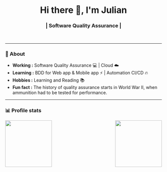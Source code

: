 
<h1 align="center">  Hi there 👋, I'm Julian </h1>

<h3 align="center"> | Software Quality Assurance | </h3><br>


---------------------------------------------------------------------------------------------------------------------------------

### 🤔 About
-  **Working :**  Software Quality Assurance :computer: | Cloud :cloud: 
-  **Learning :**  BDD for Web app & Mobile app :zap: | Automation CI/CD :fire:
-  **Hobbies :** Learning and Reading 📚
-  **Fun fact :**  The history of quality assurance starts in World War II, when ammunition had to be tested for performance.

---------------------------------------------------------------------------------------------------------------------------------

### 📊 Profile stats

<img align="right" height="150em" src="https://github-readme-stats.vercel.app/api/top-langs/?username=july-nym&show_icons=true&title_color=fff&icon_color=79ff97&text_color=9f9f9f&bg_color=151515&layout=compact&langs_count=7" />
<img height="150em" src="https://github-readme-stats.vercel.app/api?username=july-nym&show_icons=true&title_color=fff&icon_color=79ff97&text_color=9f9f9f&bg_color=151515" />




